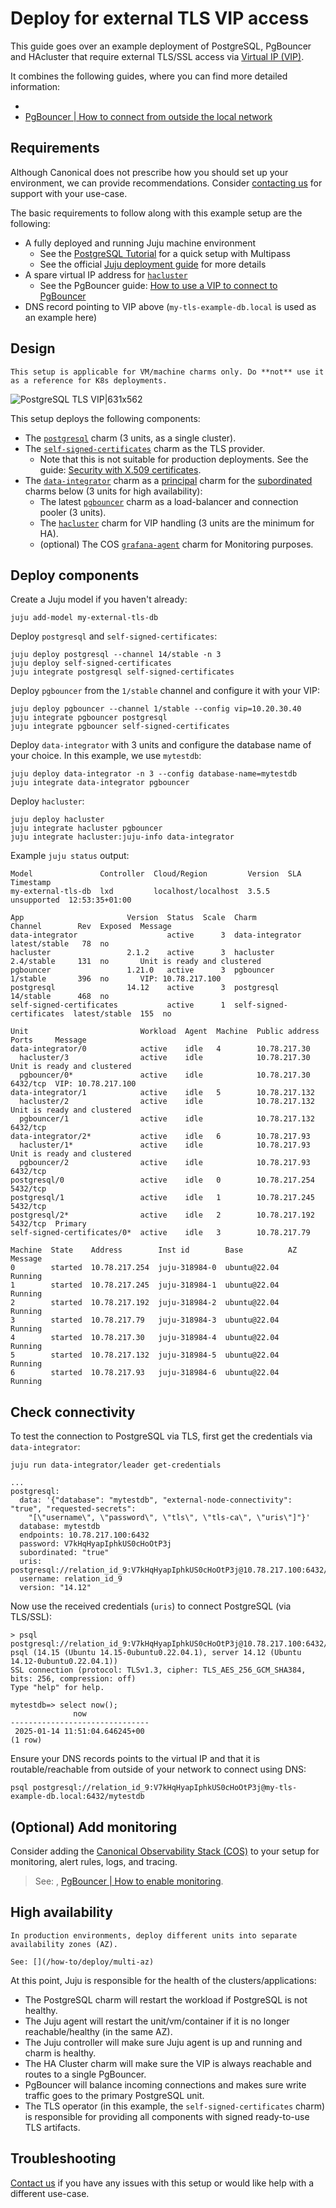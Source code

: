 # Deploy for external TLS VIP access

This guide goes over an example deployment of PostgreSQL, PgBouncer and HAcluster that require external TLS/SSL access via [Virtual IP (VIP)](https://en.wikipedia.org/wiki/Virtual_IP_address).   

It combines the following guides, where you can find more detailed information:
* [](/how-to/external-network-access)
* [PgBouncer | How to connect from outside the local network](https://charmhub.io/pgbouncer/docs/h-external-access?channel=1/stable)

## Requirements

Although Canonical does not prescribe how you should set up your environment, we can provide recommendations. Consider [contacting us](/reference/contacts) for support with your use-case.

The basic requirements to follow along with this example setup are the following:

* A fully deployed and running Juju machine environment
  * See the [PostgreSQL Tutorial](/tutorial/index) for a quick setup with Multipass
  * See the official [Juju deployment guide](https://juju.is/docs/juju/tutorial#deploy) for more details
* A spare virtual IP address for [`hacluster`](https://discourse.charmhub.io/t/pgbouncer-how-to-externally-access/15741#using-a-virtual-ip-to-connect-to-pgbouncer)
  * See the PgBouncer guide: [How to use a VIP to connect to PgBouncer](https://charmhub.io/pgbouncer/docs/h-external-access?channel=1/stable)
* DNS record pointing to VIP above (`my-tls-example-db.local` is used as an example here)

## Design

```{caution}
This setup is applicable for VM/machine charms only. Do **not** use it as a reference for K8s deployments.
```

![PostgreSQL TLS VIP|631x562](tls-vip-setup.png)

This setup deploys the following components:

* The [`postgresql`](https://charmhub.io/postgresql) charm (3 units, as a single cluster).
* The [`self-signed-certificates`](https://charmhub.io/self-signed-certificates) charm as the TLS provider. 
  * Note that this is not suitable for production deployments. See the guide: [Security with X.509 certificates](https://charmhub.io/topics/security-with-x-509-certificates).
* The [`data-integrator`](https://charmhub.io/data-integrator) charm as a [principal](https://juju.is/docs/sdk/charm-taxonomy#principal-charms) charm for the [subordinated](https://juju.is/docs/sdk/charm-taxonomy#subordinate-charms) charms below (3 units for high availability):
  * The latest [`pgbouncer`](https://charmhub.io/pgbouncer?channel=1/stable) charm as a load-balancer and connection pooler (3 units).
  * The [`hacluster`](https://charmhub.io/hacluster) charm for VIP handling (3 units are the minimum for HA).
  * (optional) The COS [`grafana-agent`](https://charmhub.io/grafana-agent) charm for Monitoring purposes.

## Deploy components

Create a Juju model if you haven't already:

```text
juju add-model my-external-tls-db
```

Deploy `postgresql` and `self-signed-certificates`:

```text
juju deploy postgresql --channel 14/stable -n 3
juju deploy self-signed-certificates
juju integrate postgresql self-signed-certificates
```

Deploy `pgbouncer` from the `1/stable` channel and configure it with your VIP:

```text
juju deploy pgbouncer --channel 1/stable --config vip=10.20.30.40
juju integrate pgbouncer postgresql
juju integrate pgbouncer self-signed-certificates
```

Deploy `data-integrator` with 3 units and configure the database name of your choice. In this example, we use `mytestdb`:

```text
juju deploy data-integrator -n 3 --config database-name=mytestdb
juju integrate data-integrator pgbouncer
```

Deploy `hacluster`:

```text
juju deploy hacluster
juju integrate hacluster pgbouncer
juju integrate hacluster:juju-info data-integrator
```

Example `juju status` output:
```text
Model               Controller  Cloud/Region         Version  SLA          Timestamp
my-external-tls-db  lxd         localhost/localhost  3.5.5    unsupported  12:53:35+01:00

App                       Version  Status  Scale  Charm                     Channel        Rev  Exposed  Message
data-integrator                    active      3  data-integrator           latest/stable   78  no       
hacluster                 2.1.2    active      3  hacluster                 2.4/stable     131  no       Unit is ready and clustered
pgbouncer                 1.21.0   active      3  pgbouncer                 1/stable       396  no       VIP: 10.78.217.100
postgresql                14.12    active      3  postgresql                14/stable      468  no       
self-signed-certificates           active      1  self-signed-certificates  latest/stable  155  no       

Unit                         Workload  Agent  Machine  Public address  Ports     Message
data-integrator/0            active    idle   4        10.78.217.30              
  hacluster/3                active    idle            10.78.217.30              Unit is ready and clustered
  pgbouncer/0*               active    idle            10.78.217.30    6432/tcp  VIP: 10.78.217.100
data-integrator/1            active    idle   5        10.78.217.132             
  hacluster/2                active    idle            10.78.217.132             Unit is ready and clustered
  pgbouncer/1                active    idle            10.78.217.132   6432/tcp  
data-integrator/2*           active    idle   6        10.78.217.93              
  hacluster/1*               active    idle            10.78.217.93              Unit is ready and clustered
  pgbouncer/2                active    idle            10.78.217.93    6432/tcp  
postgresql/0                 active    idle   0        10.78.217.254   5432/tcp  
postgresql/1                 active    idle   1        10.78.217.245   5432/tcp  
postgresql/2*                active    idle   2        10.78.217.192   5432/tcp  Primary
self-signed-certificates/0*  active    idle   3        10.78.217.79              

Machine  State    Address        Inst id        Base          AZ  Message
0        started  10.78.217.254  juju-318984-0  ubuntu@22.04      Running
1        started  10.78.217.245  juju-318984-1  ubuntu@22.04      Running
2        started  10.78.217.192  juju-318984-2  ubuntu@22.04      Running
3        started  10.78.217.79   juju-318984-3  ubuntu@22.04      Running
4        started  10.78.217.30   juju-318984-4  ubuntu@22.04      Running
5        started  10.78.217.132  juju-318984-5  ubuntu@22.04      Running
6        started  10.78.217.93   juju-318984-6  ubuntu@22.04      Running
```

## Check connectivity

To test the connection to PostgreSQL via TLS, first get the credentials via `data-integrator`:

```text
juju run data-integrator/leader get-credentials
```

```text                                                                                                                                                                                      
...
postgresql:                                                                                                                                                                                                                                             
  data: '{"database": "mytestdb", "external-node-connectivity": "true", "requested-secrets":                                                                                                                                                            
    "[\"username\", \"password\", \"tls\", \"tls-ca\", \"uris\"]"}'                                                                                                                                                                                     
  database: mytestdb                                                                                                                                                                                                                                    
  endpoints: 10.78.217.100:6432                                                                                                                                                                                                                         
  password: V7kHqHyapIphkUS0cHoOtP3j                                                                                                                                                                                                                    
  subordinated: "true"                                                                                                                                                                                                                                  
  uris: postgresql://relation_id_9:V7kHqHyapIphkUS0cHoOtP3j@10.78.217.100:6432/mytestdb                                                                                                                                                                 
  username: relation_id_9                                                                                                                                                                                                                               
  version: "14.12"     
```

Now use the received credentials (`uris`) to connect PostgreSQL (via TLS/SSL):

```text
> psql postgresql://relation_id_9:V7kHqHyapIphkUS0cHoOtP3j@10.78.217.100:6432/mytestdb
psql (14.15 (Ubuntu 14.15-0ubuntu0.22.04.1), server 14.12 (Ubuntu 14.12-0ubuntu0.22.04.1))
SSL connection (protocol: TLSv1.3, cipher: TLS_AES_256_GCM_SHA384, bits: 256, compression: off)
Type "help" for help.

mytestdb=> select now();
              now              
-------------------------------
 2025-01-14 11:51:04.646245+00
(1 row)
```

Ensure your DNS records points to the virtual IP and that it is routable/reachable from outside of your network to connect using DNS:

```text
psql postgresql://relation_id_9:V7kHqHyapIphkUS0cHoOtP3j@my-tls-example-db.local:6432/mytestdb
```

## (Optional) Add monitoring

Consider adding the [Canonical Observability Stack (COS)](https://charmhub.io/topics/canonical-observability-stack) to your setup for monitoring, alert rules, logs, and tracing.

>See: [](/how-to/monitoring-cos/enable-monitoring), [PgBouncer | How to enable monitoring](https://discourse.charmhub.io/t/pgbouncer-how-to-enable-monitoring/12308).

## High availability

```{caution}
In production environments, deploy different units into separate availability zones (AZ).

See: [](/how-to/deploy/multi-az)
```

At this point, Juju is responsible for the health of the clusters/applications:
* The PostgreSQL charm will restart the workload if PostgreSQL is not healthy.
* The Juju agent will restart the unit/vm/container if it is no longer reachable/healthy (in the same AZ).
* The Juju controller will make sure Juju agent is up and running and charm is healthy.
* The HA Cluster charm will make sure the VIP is always reachable and routes to a single PgBouncer.
* PgBouncer will balance incoming connections and makes sure write traffic goes to the primary PostgreSQL unit.
* The TLS operator (in this example, the `self-signed-certificates` charm) is responsible for providing all components with signed ready-to-use TLS artifacts.

## Troubleshooting

[Contact us](/reference/contacts) if you have any issues with this setup or would like help with a different use-case.